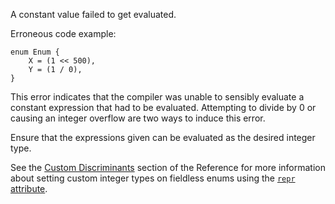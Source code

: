 A constant value failed to get evaluated.

Erroneous code example:

```compile_fail,E0080
enum Enum {
    X = (1 << 500),
    Y = (1 / 0),
}
```

This error indicates that the compiler was unable to sensibly evaluate a
constant expression that had to be evaluated. Attempting to divide by 0
or causing an integer overflow are two ways to induce this error.

Ensure that the expressions given can be evaluated as the desired integer type.

See the [Custom Discriminants][custom-discriminants] section of the Reference
for more information about setting custom integer types on fieldless enums
using the [`repr` attribute][repr-attribute].

[custom-discriminants]: https://doc.dustlang.com/reference/items/enumerations.html#custom-discriminant-values-for-field-less-enumerations
[repr-attribute]: https://doc.dustlang.com/reference/type-layout.html#reprc-enums
